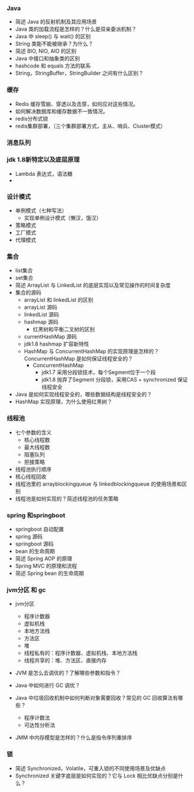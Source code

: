 ### Java
* 简述 Java 的反射机制及其应用场景
* Java 类的加载流程是怎样的？什么是双亲委派机制？
* Java 中 sleep() 与 wait() 的区别
* String 类能不能被继承？为什么？
* 简述 BIO, NIO, AIO 的区别
* Java 中接口和抽象类的区别
* hashcode 和 equals 方法的联系
* String，StringBuffer，StringBuilder 之间有什么区别？ 
### 缓存
* Redis 缓存雪崩、穿透以及击穿，如何应对这些情况。
* 如何解决数据库和缓存数据不一致情况。
* redis分布式锁
* redis集群部署，（三个集群部署方式，主从、哨兵、Cluster模式）

### 消息队列

### jdk 1.8新特定以及底层原理
* Lambda 表达式，语法糖
* 

### 设计模式
* 单例模式（七种写法）
  * 实现单例设计模式（懒汉，饿汉）
* 策略模式
* 工厂模式
* 代理模式

### 集合
* list集合
* set集合
* 简述 ArrayList 与 LinkedList 的底层实现以及常见操作的时间复杂度
* 集合的源码
  * arrayList 和 linkedList 的区别
  * arrayList 源码
  * linkedList 源码
  * hashmap 源码
    * 红黑树和平衡二叉树的区别
  * currentHashMap 源码
  * jdk1.8 hashmap 扩容新特性
  * HashMap 与 ConcurrentHashMap 的实现原理是怎样的？ConcurrentHashMap 是如何保证线程安全的？
    * ConcurrentHashMap 
      * jdk1.7 采用分段锁技术，每个Segment位于一个段   
      * jdk1.8 抛弃了Segment 分段锁，采用CAS + synchronized 保证线程安全
* Java 是如何实现线程安全的，哪些数据结构是线程安全的？
* HashMap 实现原理，为什么使用红黑树？

### 线程池
* 七个参数的含义
  * 核心线程数
  * 最大线程数
  * 阻塞队列
  * 拒接策略
* 线程池执行顺序
* 核心线程回收
* 线程池里的 arrayblockingqueue 与 linkedblockingqueue 的使用场景和区别
* 线程池是如何实现的？简述线程池的任务策略

### spring 和springboot
* springboot 自动配置
* spring 源码
* springboot 源码
* bean 的生命周期
* 简述 Spring AOP 的原理 
* Spring MVC 的原理和流程
* 简述 Spring bean 的生命周期

### jvm分区 和 gc
* jvm分区
  * 程序计数器
  * 虚拟机栈
  * 本地方法栈
  * 方法区
  * 堆
  * 线程私有的：程序计数器、虚拟机栈、本地方法栈
  * 线程共享的：堆、方法区、直接内存
* JVM 是怎么去调优的？了解哪些参数和指令？
* Java 中如何进行 GC 调优？


* Java 中垃圾回收机制中如何判断对象需要回收？常见的 GC 回收算法有哪些？
  * 程序计数法
  * 可达性分析法
* JMM 中内存模型是怎样的？什么是指令序列重排序

### 锁
  * 简述 Synchronized，Volatile，可重入锁的不同使用场景及优缺点
  * Synchronized 关键字底层是如何实现的？它与 Lock 相比优缺点分别是什么？ 
  
  

